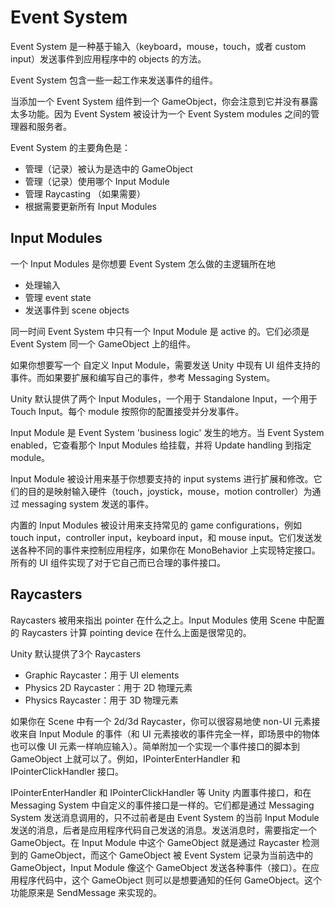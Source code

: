 # Event System

Event System 是一种基于输入（keyboard，mouse，touch，或者 custom input）发送事件到应用程序中的 objects 的方法。

Event System 包含一些一起工作来发送事件的组件。

当添加一个 Event System 组件到一个 GameObject，你会注意到它并没有暴露太多功能。因为 Event System 被设计为一个 Event System modules 之间的管理器和服务者。

Event System 的主要角色是：

- 管理（记录）被认为是选中的 GameObject
- 管理（记录）使用哪个 Input Module
- 管理 Raycasting （如果需要）
- 根据需要更新所有 Input Modules

## Input Modules

一个 Input Modules 是你想要 Event System 怎么做的主逻辑所在地

- 处理输入
- 管理 event state
- 发送事件到 scene objects

同一时间 Event System 中只有一个 Input Module 是 active 的。它们必须是 Event System 同一个 GameObject 上的组件。

如果你想要写一个 自定义 Input Module，需要发送 Unity 中现有 UI 组件支持的事件。而如果要扩展和编写自己的事件，参考 Messaging System。

Unity 默认提供了两个 Input Modules，一个用于 Standalone Input，一个用于 Touch Input。每个 module 按照你的配置接受并分发事件。

Input Module 是 Event System 'business logic' 发生的地方。当 Event System enabled，它查看那个 Input Modules 给挂载，并将 Update handling 到指定 module。

Input Module 被设计用来基于你想要支持的 input systems 进行扩展和修改。它们的目的是映射输入硬件（touch，joystick，mouse，motion controller）为通过 messaging system 发送的事件。

内置的 Input Modules 被设计用来支持常见的 game configurations，例如 touch input，controller input，keyboard input，和 mouse input。它们发送发送各种不同的事件来控制应用程序，如果你在 MonoBehavior 上实现特定接口。所有的 UI 组件实现了对于它自己而已合理的事件接口。

## Raycasters

Raycasters 被用来指出 pointer 在什么之上。Input Modules 使用 Scene 中配置的 Raycasters 计算 pointing device 在什么上面是很常见的。

Unity 默认提供了3个 Raycasters

- Graphic Raycaster：用于 UI elements
- Physics 2D Raycaster：用于 2D 物理元素
- Physics Raycaster：用于 3D 物理元素

如果你在 Scene 中有一个 2d/3d Raycaster，你可以很容易地使 non-UI 元素接收来自 Input Module 的事件（和 UI 元素接收的事件完全一样，即场景中的物体也可以像 UI 元素一样响应输入）。简单附加一个实现一个事件接口的脚本到 GameObject 上就可以了。例如，IPointerEnterHandler 和 IPointerClickHandler 接口。

IPointerEnterHandler 和 IPointerClickHandler 等 Unity 内置事件接口，和在 Messaging System 中自定义的事件接口是一样的。它们都是通过 Messaging System 发送消息调用的，只不过前者是由 Event System 的当前 Input Module 发送的消息，后者是应用程序代码自己发送的消息。发送消息时，需要指定一个 GameObject。在 Input Module 中这个 GameObject 就是通过 Raycaster 检测到的 GameObject，而这个 GameObject 被 Event System 记录为当前选中的 GameObject，Input Module 像这个 GameObject 发送各种事件（接口）。在应用程序代码中，这个 GameObject 则可以是想要通知的任何 GameObject。这个功能原来是 SendMessage 来实现的。
